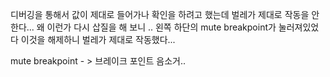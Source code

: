 디버깅을 통해서 값이 제대로 들어가나 확인을 하려고 했는데 벌레가 제대로 작동을 안한다... 왜 이런가 다시 삽질을 해 보니 .. 왼쪽 하단의 mute breakpoint가 눌러져있었다 이것을 해제하니 벌레가 제대로 작동했다... 

 mute breakpoint - > 브레이크 포인트 음소거.. 